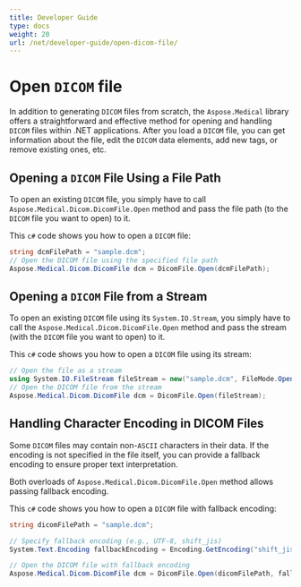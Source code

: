 ```yaml
---
title: Developer Guide
type: docs
weight: 20
url: /net/developer-guide/open-dicom-file/
---
```



# Open `DICOM` file

In addition to generating `DICOM` files from scratch, the `Aspose.Medical` library offers a straightforward and effective method for opening and handling `DICOM` files within .NET applications. After you load a `DICOM` file, you can get information about the file, edit the `DICOM` data elements, add new tags, or remove existing ones, etc.

## Opening a `DICOM` File Using a File Path

To open an existing `DICOM` file, you simply have to call `Aspose.Medical.Dicom.DicomFile.Open` method and pass the file path (to the `DICOM` file you want to open) to it.

This `c#` code shows you how to open a `DICOM` file:

```c#
string dcmFilePath = "sample.dcm";
// Open the DICOM file using the specified file path
Aspose.Medical.Dicom.DicomFile dcm = DicomFile.Open(dcmFilePath);
```

## Opening a `DICOM` File from a Stream

To open an existing `DICOM` file using its `System.IO.Stream`, you simply have to call the `Aspose.Medical.Dicom.DicomFile.Open` method and pass the stream (with the `DICOM` file you want to open) to it.

This `c#` code shows you how to open a `DICOM` file using its stream:

```c#
// Open the file as a stream
using System.IO.FileStream fileStream = new("sample.dcm", FileMode.Open, FileAccess.Read);
// Open the DICOM file from the stream
Aspose.Medical.Dicom.DicomFile dcm = DicomFile.Open(fileStream);
```

## Handling Character Encoding in DICOM Files

Some `DICOM` files may contain non-`ASCII` characters in their data. If the encoding is not specified in the file itself, you can provide a fallback encoding to ensure proper text interpretation.

Both overloads of `Aspose.Medical.Dicom.DicomFile.Open` method allows passing fallback encoding.

This `c#` code shows you how to open a `DICOM` file with fallback encoding:

```c#
string dicomFilePath = "sample.dcm";

// Specify fallback encoding (e.g., UTF-8, shift_jis)
System.Text.Encoding fallbackEncoding = Encoding.GetEncoding("shift_jis");

// Open the DICOM file with fallback encoding
Aspose.Medical.Dicom.DicomFile dcm = DicomFile.Open(dicomFilePath, fallbackEncoding);
```
